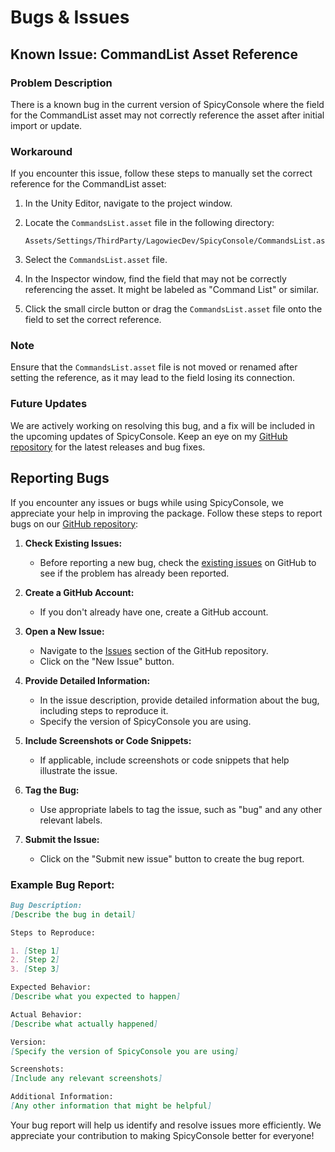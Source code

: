 # Bugs & Issues

## Known Issue: CommandList Asset Reference

### Problem Description

There is a known bug in the current version of SpicyConsole where the field for the CommandList asset may not correctly reference the asset after initial import or update.

### Workaround

If you encounter this issue, follow these steps to manually set the correct reference for the CommandList asset:

1. In the Unity Editor, navigate to the project window.

2. Locate the `CommandsList.asset` file in the following directory:

    ```
    Assets/Settings/ThirdParty/LagowiecDev/SpicyConsole/CommandsList.asset
    ```

3. Select the `CommandsList.asset` file.

4. In the Inspector window, find the field that may not be correctly referencing the asset. It might be labeled as "Command List" or similar.

5. Click the small circle button or drag the `CommandsList.asset` file onto the field to set the correct reference.

### Note

Ensure that the `CommandsList.asset` file is not moved or renamed after setting the reference, as it may lead to the field losing its connection.

### Future Updates

We are actively working on resolving this bug, and a fix will be included in the upcoming updates of SpicyConsole. Keep an eye on my [GitHub repository](https://github.com/LagowiecDev/SpicyConsole) for the latest releases and bug fixes.

## Reporting Bugs

If you encounter any issues or bugs while using SpicyConsole, we appreciate your help in improving the package. Follow these steps to report bugs on our [GitHub repository](https://github.com/LagowiecDev/SpicyConsole):

1. **Check Existing Issues:**
   - Before reporting a new bug, check the [existing issues](https://github.com/LagowiecDev/SpicyConsole/issues) on GitHub to see if the problem has already been reported.

2. **Create a GitHub Account:**
   - If you don't already have one, create a GitHub account.

3. **Open a New Issue:**
   - Navigate to the [Issues](https://github.com/LagowiecDev/SpicyConsole/issues) section of the GitHub repository.
   - Click on the "New Issue" button.

4. **Provide Detailed Information:**
   - In the issue description, provide detailed information about the bug, including steps to reproduce it.
   - Specify the version of SpicyConsole you are using.

5. **Include Screenshots or Code Snippets:**
   - If applicable, include screenshots or code snippets that help illustrate the issue.

6. **Tag the Bug:**
   - Use appropriate labels to tag the issue, such as "bug" and any other relevant labels.

7. **Submit the Issue:**
   - Click on the "Submit new issue" button to create the bug report.

### Example Bug Report:
```md title="Bug Report Example"
Bug Description:
[Describe the bug in detail]

Steps to Reproduce:

1. [Step 1]
2. [Step 2]
3. [Step 3]

Expected Behavior:
[Describe what you expected to happen]

Actual Behavior:
[Describe what actually happened]

Version:
[Specify the version of SpicyConsole you are using]

Screenshots:
[Include any relevant screenshots]

Additional Information:
[Any other information that might be helpful]
```

Your bug report will help us identify and resolve issues more efficiently. We appreciate your contribution to making SpicyConsole better for everyone!
